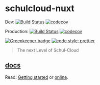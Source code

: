 # schulcloud-nuxt

Dev: [![Build Status](https://travis-ci.com/schul-cloud/nuxt-client.svg?branch=master)](https://travis-ci.com/schul-cloud/nuxt-client) [![codecov](https://codecov.io/gh/schul-cloud/nuxt-client/branch/master/graph/badge.svg)](https://codecov.io/gh/schul-cloud/nuxt-client)

Production: [![Build Status](https://travis-ci.com/schul-cloud/nuxt-client.svg?branch=stable)](https://travis-ci.com/schul-cloud/nuxt-client) [![codecov](https://codecov.io/gh/schul-cloud/nuxt-client/branch/stable/graph/badge.svg)](https://codecov.io/gh/schul-cloud/nuxt-client)

[![Greenkeeper badge](https://badges.greenkeeper.io/schul-cloud/nuxt-client.svg)](https://greenkeeper.io/)
[![code style: prettier](https://img.shields.io/badge/code_style-prettier-ff69b4.svg?style=flat-square)](https://github.com/prettier/prettier)

> The next Level of Schul-Cloud

## [docs](./docs)

Read: [Getting started](./docs/0-GettingStarted) or [online](https://vuepress.test.schul-cloud.org).
